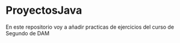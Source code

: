 # ProyectosJava
En este repositorio voy a añadir practicas de ejercicios del curso de Segundo de DAM
